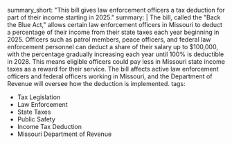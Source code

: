 summary_short: "This bill gives law enforcement officers a tax deduction for part of their income starting in 2025."
summary: |
  The bill, called the "Back the Blue Act," allows certain law enforcement officers in Missouri to deduct a percentage of their income from their state taxes each year beginning in 2025. Officers such as patrol members, peace officers, and federal law enforcement personnel can deduct a share of their salary up to $100,000, with the percentage gradually increasing each year until 100% is deductible in 2028. This means eligible officers could pay less in Missouri state income taxes as a reward for their service. The bill affects active law enforcement officers and federal officers working in Missouri, and the Department of Revenue will oversee how the deduction is implemented.
tags:
  - Tax Legislation
  - Law Enforcement
  - State Taxes
  - Public Safety
  - Income Tax Deduction
  - Missouri Department of Revenue
